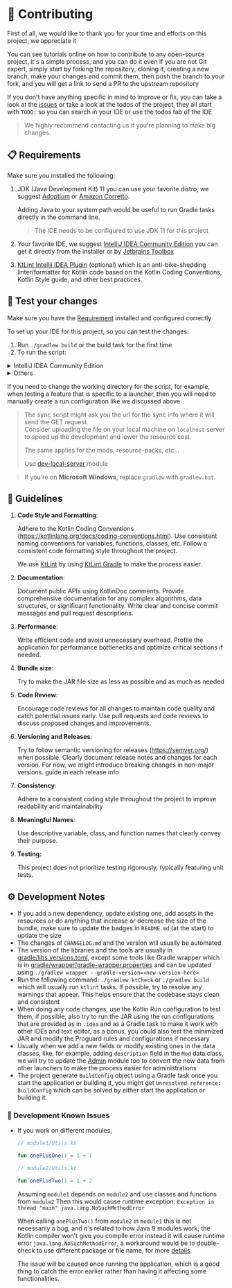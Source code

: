 # 🌱 Contributing

First of all, we would like to thank you for your time and efforts on this project, we appreciate it

You can see tutorials online on how to contribute to any open-source project, it's a simple process, and you can do it
even if you are not Git expert, simply start by forking the repository, cloning it, creating a new branch, make your
changes
and commit them, then push the branch to your fork, and you will get a link to send a PR to the upstream repository

If you don't have anything specific in mind to improve or fix, you can take a look at
the [issues](https://github.com/ellet0/kraft-sync/issues) or take a look at
the todos of the project, they all start with `TODO:` so you can search in your IDE or use the todos tab of the IDE

> We highly recommend contacting us if you're planning to make big changes.

## 📋 Requirements

[//]: # (This section is referenced by the README.md file)

Make sure you installed the following:

1. JDK (Java Development Kit) 11
   you can use your favorite distro,
   we suggest [Adoptium](https://adoptium.net/) or [Amazon Corretto](https://aws.amazon.com/corretto/).

   Adding Java to your system path would be useful to run Gradle tasks directly in the command
   line.

   > The IDE needs to be configured to use JDK 11 for this project

2. Your favorite IDE, we suggest [IntelliJ IDEA Community Edition](https://www.jetbrains.com/idea/download/)
   you can get it directly from the installer or by [Jetbrains Toolbox](https://www.jetbrains.com/toolbox-app/)
3. [KtLint Intellij IDEA Plugin](https://plugins.jetbrains.com/plugin/15057-ktlint) (optional) which is an
   anti-bike-shedding linter/formatter for Kotlin code based on the Kotlin Coding Conventions, Kotlin Style
   guide, and other best practices.

## 🧪 Test your changes

Make sure you have the [Requirement](#-requirements) installed and configured correctly

To set up your IDE for this project, so you can test the changes:

1. Run `./gradlew build` or the build task for the first time
2. To run the script:

<details>
<summary>IntelliJ IDEA Community Edition</summary>
Use one of the shared run configurations of IntelliJ IDEA in `.idea` which will be available in:

![IntelliJ IDEA Run Configurations](https://github.com/ellet0/kraft-sync/assets/73608287/e852c5c7-2133-4c96-95b4-2daa75f5464e)

<details>
<summary>Or if you want to add custom run configurations</summary>

1. Edit the Run/Debug configurations of IntelliJ IDEA, click on the add plus
2. Choose the JAR Application, name it, and choose the JAR file path which is usually located under
   the [dist](./dist),
   also, change the working directory to a directory other than the current or somewhere that is in `.gitignore` like
   like `testScript`
3. In before launch add two Gradle tasks, first `clean` and then `shadowJar` (in order) or only `shadowJar`.
   You can create multiple tasks depending on the use-case
4. You can now use the new run configuration.
   You can also create and test other configurations for the GUI and non-GUI
   modes.

</details>

</details>

<details>
<summary>Others</summary>

If you're not using any of the supported IDEs, text editor or something like `vim` and you want to test the changes,
and you want to test the code changes, you can use the following Gradle tasks:

- `./gradlew build` to build the project, running checks, tests and build JAR files
- `./gradlew minimizedJar` to build the full JAR file to build the minimized one
- `./gradlew run` to run the application
- `./gradlew runJar` to run the application using the JAR file in GUI mode
- `./gradlew runJarCli` to run the application using the JAR file in non-GUI mode
- `./gradlew runMinimizedJar` to run the application using the minimized JAR file in GUI mode
- `./gradlew runMinimizedJarCli` to run the application using the minimized JAR file in non-GUI mode

</details>

If you need to change the working directory for the script, for example, when testing a feature that is specific to a
launcher, then you will need to manually create a run configuration like we
discussed above

> The sync script might ask you the url for the sync info where it will send the GET request.<br>
> Consider uploading the file on your local machine on `localhost` server
> to speed up the development and lower the resource cost.
>
> The same applies for the mods, resource-packs, etc...
>
> Use [dev-local-server](dev-local-server/README.md) module

> If you're on **Microsoft Windows**, replace `gradlew` with `gradlew.bat`.

## 📝 Guidelines

1. **Code Style and Formatting**:

   Adhere to the Kotlin Coding Conventions (https://kotlinlang.org/docs/coding-conventions.html).
   Use consistent naming conventions for variables, functions, classes, etc.
   Follow a consistent code formatting style throughout the project.

   We use [KtLint](https://pinterest.github.io/ktlint/latest/) by using
   [KtLint Gradle](https://github.com/JLLeitschuh/ktlint-gradle) to make the process easier.
2. **Documentation**:

   Document public APIs using KotlinDoc comments.
   Provide comprehensive documentation for any complex algorithms, data structures, or significant functionality.
   Write clear and concise commit messages and pull request descriptions.
3. **Performance**:

   Write efficient code and avoid unnecessary overhead.
   Profile the application for performance bottlenecks and optimize critical sections if needed.
4. **Bundle size**:

   Try to make the JAR file size as less as possible and as much as needed
5. **Code Review**:

   Encourage code reviews for all changes to maintain code quality and catch potential issues early.
   Use pull requests and code reviews to discuss proposed changes and improvements.
6. **Versioning and Releases**:

   Try to follow semantic versioning for releases (https://semver.org/) when possible.
   Clearly document release notes and changes for each version.
   For now, we might introduce breaking changes in non-major versions.
   guide in each release info
7. **Consistency**:

   Adhere to a consistent coding style throughout the project to improve readability and maintainability
8. **Meaningful Names**:

   Use descriptive variable, class, and function names that clearly convey their purpose.
9. **Testing**:

   This project does not prioritize testing rigorously, typically featuring unit tests.

## ⚙️ Development Notes

- If you add a new dependency, update existing one, add assets in the resources or do anything that increase or decrease
  the size of the bundle, make sure to update the badges in `README.md` (at the start) to update the size
- The changes of `CHANGELOG.md` and the version will usually be automated.
- The version of the libraries and the tools are usually in [gradle/libs.versions.toml](./gradle/libs.versions.toml),
  except some tools like Gradle wrapper which is in
  [gradle/wrapper/gradle-wrapper.properties](./gradle/wrapper/gradle-wrapper.properties) and can be updated using
  `./gradlew wrapper --gradle-version=<new-version-here>`
- Run the following command: `./gradlew ktCheck`
  or `./gradlew build` which will usually run `ktlint` tasks.
  If possible, try to resolve any warnings that appear.
  This helps ensure that the codebase stays clean and consistent
- When doing any code changes, use the Kotlin Run configuration to test them, if possible, also try to run the JAR
  using the run configurations that are provided as in `.idea` and as a Gradle task to make it work with other IDEs and
  text editor, as a bonus, you could also test the minimized JAR and modify the Proguard rules and configurations if
  necessary
- Usually when we add a new fields or modify existing ones in the data classes, like, for example, adding `description`
  field in the `Mod` data class, we will try to update the [Admin](./admin) module too to convert the new
  data from other launchers to make the process easier for administrations
- The project generate `BuildConfig` object using a Gradle task once you start the application or building it,
  you might get `Unresolved reference: BuildConfig` which can be solved by either start the application or building it.

### 🚧 Development Known Issues

- If you work on different modules,
    ```kotlin
    // module1/Utils.kt
    
    fun onePlusOne() = 1 + 1
    ```

    ```kotlin
    // module2/Utils.kt
    
    fun onePlusTwo() = 1 + 2
    ```
  Assuming `module1` depends on `module2` and use classes and functions from `module2`
  Then this would cause runtime exception: `Exception in thread "main" java.lang.NoSuchMethodError`

  When calling `onePlusTwo()` from `module2` in `module1`
  this is not necessarily a bug, and it's related to how Java 9 modules work;
  the Kotlin compiler won't give you compile error instead it will cause runtime error `java.lang.NoSuchMethodError`,
  a workaround would be to double-check to use different package or file name,
  for
  more [details](https://youtrack.jetbrains.com/issue/KT-64744/NoSuchMethodError-on-some-but-not-all-methods-from-another-Gradle-module).

  The issue will be caused once running the application, which is a good thing
  to catch the error earlier rather than having it affecting some functionalities.